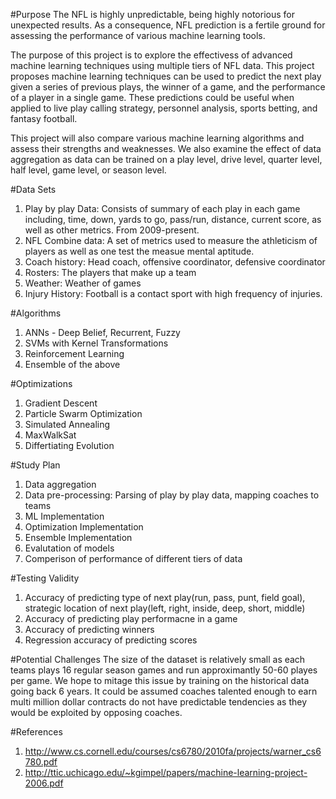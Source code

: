 #Purpose
The NFL is highly unpredictable, being highly notorious for unexpected results. As a consequence, NFL prediction is a fertile ground for assessing the performance of various machine learning tools. 

The purpose of this project is to explore the effectivess of advanced machine learning techniques using multiple tiers of NFL data. This project proposes machine learning techniques can be used to predict the next play given a series of previous plays, the winner of a game, and the performance of a player in a single game. These predictions could be useful when applied to live play calling strategy, personnel analysis, sports betting, and fantasy football.

This project will also compare various machine learning algorithms and assess their strengths and weaknesses. We also examine the effect of data aggregation as data can be trained on a play level, drive level, quarter level, half level, game level, or season level.


#Data Sets
1. Play by play Data: Consists of summary of each play in each game including, time, down, yards to go, pass/run, distance, current score, as well as other metrics. From 2009-present.
2. NFL Combine data: A set of metrics used to measure the athleticism of players as well as one test the measue mental aptitude.
3. Coach history: Head coach, offensive coordinator, defensive coordinator
4. Rosters: The players that make up a team
5. Weather: Weather of games 
6. Injury History: Football is a contact sport with high frequency of injuries. 

#Algorithms
1. ANNs - Deep Belief, Recurrent, Fuzzy
2. SVMs with Kernel Transformations
3. Reinforcement Learning
4. Ensemble of the above

#Optimizations
1. Gradient Descent
2. Particle Swarm Optimization
3. Simulated Annealing
4. MaxWalkSat
5. Differtiating Evolution

#Study Plan

1. Data aggregation
2. Data pre-processing: Parsing of play by play data, mapping coaches to teams
3. ML Implementation
4. Optimization Implementation
5. Ensemble Implementation
6. Evalutation of models
7. Comperison of performance of different tiers of data

#Testing Validity

1. Accuracy of predicting type of next play(run, pass, punt, field goal), strategic location of next play(left, right, inside, deep, short, middle)
2. Accuracy of predicting play performacne in a game
3. Accuracy of predicting winners
4. Regression accuracy of predicting scores


#Potential Challenges
The size of the dataset is relatively small as each teams plays 16 regular season games and run approximantly 50-60 playes per game. We hope to mitage this issue by training on the historical data going back 6 years. It could be assumed coaches talented enough to earn multi million dollar contracts do not have predictable tendencies as they would be exploited by opposing coaches. 

#References

1. http://www.cs.cornell.edu/courses/cs6780/2010fa/projects/warner_cs6780.pdf
2. http://ttic.uchicago.edu/~kgimpel/papers/machine-learning-project-2006.pdf
